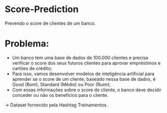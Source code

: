 # Score-Prediction
Prevendo o score de clientes de um banco.

# Problema:
- Um banco tem uma base de dados de 100.000 clientes e precisa verificar o score dos seus futuros clientes para aprovar empréstimos e cartões de crédito;
- Para isso, vamos desenvolver modelos de inteligência artificial para aprender se o score de um cliente, baseado nessa base de dados, é Good (Bom), Standard (Médio) ou Poor (Ruim);
- Com essas informações sobre o score do cliente, o banco deve decidir conceder ou não os benefícios para o cliente.

-> Dataset fornecido pela Hashtag Treinamentos.
